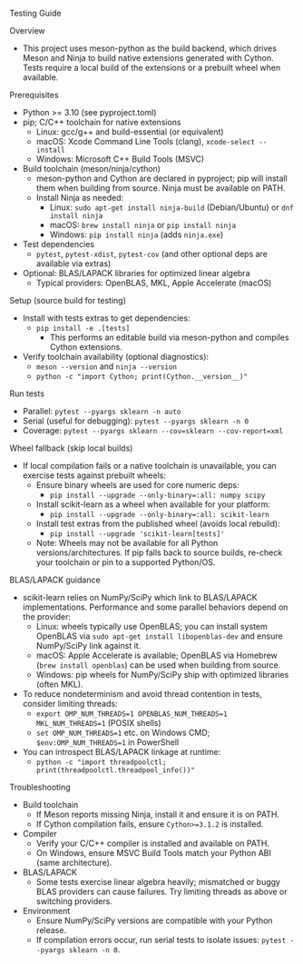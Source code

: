 Testing Guide

Overview
- This project uses meson-python as the build backend, which drives Meson and Ninja to
  build native extensions generated with Cython. Tests require a local build of the
  extensions or a prebuilt wheel when available.

Prerequisites
- Python >= 3.10 (see pyproject.toml)
- pip; C/C++ toolchain for native extensions
  - Linux: gcc/g++ and build-essential (or equivalent)
  - macOS: Xcode Command Line Tools (clang), `xcode-select --install`
  - Windows: Microsoft C++ Build Tools (MSVC)
- Build toolchain (meson/ninja/cython)
  - meson-python and Cython are declared in pyproject; pip will install them when
    building from source. Ninja must be available on PATH.
  - Install Ninja as needed:
    - Linux: `sudo apt-get install ninja-build` (Debian/Ubuntu) or `dnf install ninja`
    - macOS: `brew install ninja` or `pip install ninja`
    - Windows: `pip install ninja` (adds `ninja.exe`)
- Test dependencies
  - `pytest`, `pytest-xdist`, `pytest-cov` (and other optional deps are available via
    extras)
- Optional: BLAS/LAPACK libraries for optimized linear algebra
  - Typical providers: OpenBLAS, MKL, Apple Accelerate (macOS)

Setup (source build for testing)
- Install with tests extras to get dependencies:
  - `pip install -e .[tests]`
    - This performs an editable build via meson-python and compiles Cython extensions.
- Verify toolchain availability (optional diagnostics):
  - `meson --version` and `ninja --version`
  - `python -c "import Cython; print(Cython.__version__)"`

Run tests
- Parallel: `pytest --pyargs sklearn -n auto`
- Serial (useful for debugging): `pytest --pyargs sklearn -n 0`
- Coverage: `pytest --pyargs sklearn --cov=sklearn --cov-report=xml`

Wheel fallback (skip local builds)
- If local compilation fails or a native toolchain is unavailable, you can exercise
  tests against prebuilt wheels:
  - Ensure binary wheels are used for core numeric deps:
    - `pip install --upgrade --only-binary=:all: numpy scipy`
  - Install scikit-learn as a wheel when available for your platform:
    - `pip install --upgrade --only-binary=:all: scikit-learn`
  - Install test extras from the published wheel (avoids local rebuild):
    - `pip install --upgrade 'scikit-learn[tests]'`
  - Note: Wheels may not be available for all Python versions/architectures. If pip
    falls back to source builds, re-check your toolchain or pin to a supported
    Python/OS.

BLAS/LAPACK guidance
- scikit-learn relies on NumPy/SciPy which link to BLAS/LAPACK implementations.
  Performance and some parallel behaviors depend on the provider:
  - Linux: wheels typically use OpenBLAS; you can install system OpenBLAS via
    `sudo apt-get install libopenblas-dev` and ensure NumPy/SciPy link against it.
  - macOS: Apple Accelerate is available; OpenBLAS via Homebrew (`brew install
    openblas`) can be used when building from source.
  - Windows: pip wheels for NumPy/SciPy ship with optimized libraries (often MKL).
- To reduce nondeterminism and avoid thread contention in tests, consider limiting
  threads:
  - `export OMP_NUM_THREADS=1 OPENBLAS_NUM_THREADS=1 MKL_NUM_THREADS=1` (POSIX shells)
  - `set OMP_NUM_THREADS=1` etc. on Windows CMD; `$env:OMP_NUM_THREADS=1` in PowerShell
- You can introspect BLAS/LAPACK linkage at runtime:
  - `python -c "import threadpoolctl; print(threadpoolctl.threadpool_info())"`

Troubleshooting
- Build toolchain
  - If Meson reports missing Ninja, install it and ensure it is on PATH.
  - If Cython compilation fails, ensure `Cython>=3.1.2` is installed.
- Compiler
  - Verify your C/C++ compiler is installed and available on PATH.
  - On Windows, ensure MSVC Build Tools match your Python ABI (same architecture).
- BLAS/LAPACK
  - Some tests exercise linear algebra heavily; mismatched or buggy BLAS providers can
    cause failures. Try limiting threads as above or switching providers.
- Environment
  - Ensure NumPy/SciPy versions are compatible with your Python release.
  - If compilation errors occur, run serial tests to isolate issues:
    `pytest --pyargs sklearn -n 0`.
